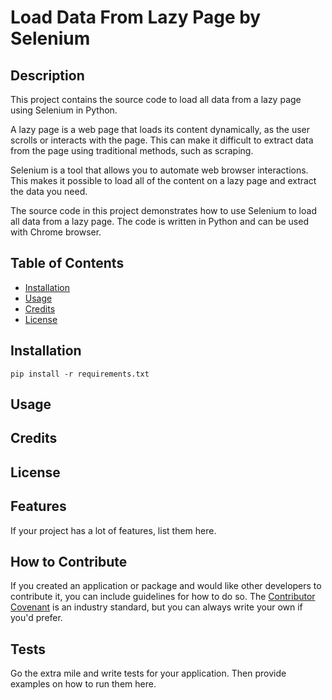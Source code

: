 # Load Data From Lazy Page by Selenium
## Description

This project contains the source code to load all data from a lazy page using Selenium in Python.

A lazy page is a web page that loads its content dynamically, as the user scrolls or interacts with the page. This can make it difficult to extract data from the page using traditional methods, such as scraping.

Selenium is a tool that allows you to automate web browser interactions. This makes it possible to load all of the content on a lazy page and extract the data you need.

The source code in this project demonstrates how to use Selenium to load all data from a lazy page. The code is written in Python and can be used with Chrome browser.

## Table of Contents

- [Installation](#installation)
- [Usage](#usage)
- [Credits](#credits)
- [License](#license)

## Installation
```shell
pip install -r requirements.txt
```
## Usage



## Credits


## License


## Features

If your project has a lot of features, list them here.

## How to Contribute

If you created an application or package and would like other developers to contribute it, you can include guidelines for how to do so. The [Contributor Covenant](https://www.contributor-covenant.org/) is an industry standard, but you can always write your own if you'd prefer.

## Tests

Go the extra mile and write tests for your application. Then provide examples on how to run them here.
